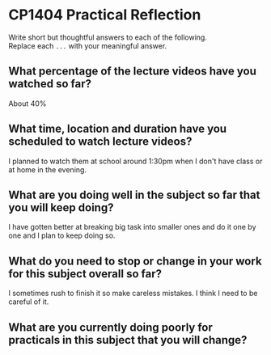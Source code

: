 # CP1404 Practical Reflection

Write short but thoughtful answers to each of the following.  
Replace each `...` with your meaningful answer.

## What percentage of the lecture videos have you watched so far?

About 40%

## What time, location and duration have you scheduled to watch lecture videos?

I planned to watch them at school around 1:30pm when I don't have class or at home in the evening. 

## What are you doing well in the subject so far that you will keep doing?

I have gotten better at breaking big task into smaller ones and do it one by one and I plan to keep doing so.

## What do you need to stop or change in your work for this subject overall so far?

I sometimes rush to finish it so make careless mistakes. I think I need to be careful of it.

## What are you currently doing poorly for practicals in this subject that you will change?

As for now, I can't think of anything that bad yet.

## What are you doing really well for practicals in this subject?

I think I'm doing pretty well with decision structure and loops.

